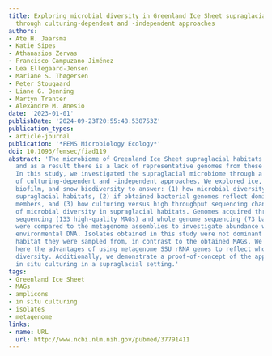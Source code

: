 ```yaml
---
title: Exploring microbial diversity in Greenland Ice Sheet supraglacial habitats
  through culturing-dependent and -independent approaches
authors:
- Ate H. Jaarsma
- Katie Sipes
- Athanasios Zervas
- Francisco Campuzano Jiménez
- Lea Ellegaard-Jensen
- Mariane S. Thøgersen
- Peter Stougaard
- Liane G. Benning
- Martyn Tranter
- Alexandre M. Anesio
date: '2023-01-01'
publishDate: '2024-09-23T20:55:48.538753Z'
publication_types:
- article-journal
publication: '*FEMS Microbiology Ecology*'
doi: 10.1093/femsec/fiad119
abstract: 'The microbiome of Greenland Ice Sheet supraglacial habitats is still underinvestigated,
  and as a result there is a lack of representative genomes from these environments.
  In this study, we investigated the supraglacial microbiome through a combination
  of culturing-dependent and -independent approaches. We explored ice, cryoconite,
  biofilm, and snow biodiversity to answer: (1) how microbial diversity differs between
  supraglacial habitats, (2) if obtained bacterial genomes reflect dominant community
  members, and (3) how culturing versus high throughput sequencing changes our observations
  of microbial diversity in supraglacial habitats. Genomes acquired through metagenomic
  sequencing (133 high-quality MAGs) and whole genome sequencing (73 bacterial isolates)
  were compared to the metagenome assemblies to investigate abundance within the total
  environmental DNA. Isolates obtained in this study were not dominant taxa in the
  habitat they were sampled from, in contrast to the obtained MAGs. We demonstrate
  here the advantages of using metagenome SSU rRNA genes to reflect whole-community
  diversity. Additionally, we demonstrate a proof-of-concept of the application of
  in situ culturing in a supraglacial setting.'
tags:
- Greenland Ice Sheet
- MAGs
- amplicons
- in situ culturing
- isolates
- metagenome
links:
- name: URL
  url: http://www.ncbi.nlm.nih.gov/pubmed/37791411
---
```

